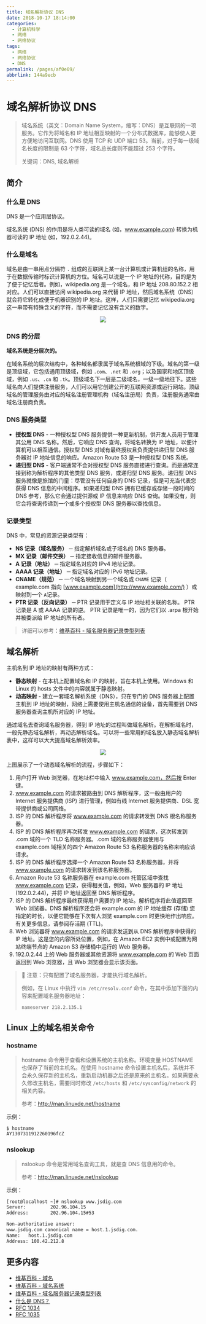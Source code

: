 ```yaml
---
title: 域名解析协议 DNS
date: 2018-10-17 18:14:00
categories:
  - 计算机科学
  - 网络
  - 网络协议
tags:
  - 网络
  - 网络协议
  - DNS
permalink: /pages/af0e09/
abbrlink: 144a9ecb
---
```


# 域名解析协议 DNS

> 域名系统（英文：Domain Name System，缩写：DNS）是互联网的一项服务。它作为将域名和 IP 地址相互映射的一个分布式数据库，能够使人更方便地访问互联网。DNS 使用 TCP 和 UDP 端口 53。当前，对于每一级域名长度的限制是 63 个字符，域名总长度则不能超过 253 个字符。
>
> 关键词：DNS, 域名解析

## 简介

### 什么是 DNS

DNS 是一个应用层协议。

域名系统 (DNS) 的作用是将人类可读的域名 (如，www.example.com) 转换为机器可读的 IP 地址 (如，192.0.2.44)。

### 什么是域名

域名是由一串用点分隔符 `.` 组成的互联网上某一台计算机或计算机组的名称，用于在数据传输时标识计算机的方位。域名可以说是一个 IP 地址的代称，目的是为了便于记忆后者。例如，wikipedia.org 是一个域名，和 IP 地址 208.80.152.2 相对应。人们可以直接访问 wikipedia.org 来代替 IP 地址，然后域名系统（DNS）就会将它转化成便于机器识别的 IP 地址。这样，人们只需要记忆 wikipedia.org 这一串带有特殊含义的字符，而不需要记忆没有含义的数字。

<div align="center"><img src="https://raw.githubusercontent.com/dunwu/images/dev/cs/network/application/dns/dns-domain.png"/></div>

### DNS 的分层

**域名系统是分层次的。**

在域名系统的层次结构中，各种域名都隶属于域名系统根域的下级。域名的第一级是顶级域，它包括通用顶级域，例如 `.com`、`.net` 和 `.org`；以及国家和地区顶级域，例如 `.us`、`.cn` 和 `.tk`。顶级域名下一层是二级域名，一级一级地往下。这些域名向人们提供注册服务，人们可以用它创建公开的互联网资源或运行网站。顶级域名的管理服务由对应的域名注册管理机构（域名注册局）负责，注册服务通常由域名注册商负责。

### DNS 服务类型

- **授权型 DNS** - 一种授权型 DNS 服务提供一种更新机制，供开发人员用于管理其公用 DNS 名称。然后，它响应 DNS 查询，将域名转换为 IP 地址，以便计算机可以相互通信。授权型 DNS 对域有最终授权且负责提供递归型 DNS 服务器对 IP 地址信息的响应。Amazon Route 53 是一种授权型 DNS 系统。
- **递归型 DNS** - 客户端通常不会对授权型 DNS 服务直接进行查询。而是通常连接到称为解析程序的其他类型 DNS 服务，或递归型 DNS 服务。递归型 DNS 服务就像是旅馆的门童：尽管没有任何自身的 DNS 记录，但是可充当代表您获得 DNS 信息的中间程序。如果递归型 DNS 拥有已缓存或存储一段时间的 DNS 参考，那么它会通过提供源或 IP 信息来响应 DNS 查询。如果没有，则它会将查询传递到一个或多个授权型 DNS 服务器以查找信息。

### 记录类型

DNS 中，常见的资源记录类型有：

- **NS 记录（域名服务）** ─ 指定解析域名或子域名的 DNS 服务器。
- **MX 记录（邮件交换）** ─ 指定接收信息的邮件服务器。
- **A 记录（地址）** ─ 指定域名对应的 IPv4 地址记录。
- **AAAA 记录（地址）** ─ 指定域名对应的 IPv6 地址记录。
- **CNAME（规范）** ─ 一个域名映射到另一个域名或 `CNAME` 记录（ example.com 指向 [www.example.com](http://www.example.com/) ）或映射到一个 `A`记录。
- **PTR 记录（反向记录）** ─ PTR 记录用于定义与 IP 地址相关联的名称。 PTR 记录是 A 或 AAAA 记录的逆。 PTR 记录是唯一的，因为它们以 .arpa 根开始并被委派给 IP 地址的所有者。

> 详细可以参考：[维基百科 - 域名服务器记录类型列表](https://zh.wikipedia.org/wiki/域名服务器记录类型列表)

## 域名解析

主机名到 IP 地址的映射有两种方式：

- **静态映射** - 在本机上配置域名和 IP 的映射，旨在本机上使用。Windows 和 Linux 的 hosts 文件中的内容就属于静态映射。
- **动态映射** - 建立一套域名解析系统（DNS），只在专门的 DNS 服务器上配置主机到 IP 地址的映射，网络上需要使用主机名通信的设备，首先需要到 DNS 服务器查询主机所对应的 IP 地址。

通过域名去查询域名服务器，得到 IP 地址的过程叫做域名解析。在解析域名时，一般先静态域名解析，再动态解析域名。可以将一些常用的域名放入静态域名解析表中，这样可以大大提高域名解析效率。

<div align="center"><img src="https://raw.githubusercontent.com/dunwu/images/dev/cs/network/application/dns/dns-resolve.png"/></div>

上图展示了一个动态域名解析的流程，步骤如下：

1. 用户打开 Web 浏览器，在地址栏中输入 www.example.com，然后按 Enter 键。
2. www.example.com 的请求被路由到 DNS 解析程序，这一般由用户的 Internet 服务提供商 (ISP) 进行管理，例如有线 Internet 服务提供商、DSL 宽带提供商或公司网络。
3. ISP 的 DNS 解析程序将 www.example.com 的请求转发到 DNS 根名称服务器。
4. ISP 的 DNS 解析程序再次转发 www.example.com 的请求，这次转发到 .com 域的一个 TLD 名称服务器。.com 域的名称服务器使用与 example.com 域相关的四个 Amazon Route 53 名称服务器的名称来响应该请求。
5. ISP 的 DNS 解析程序选择一个 Amazon Route 53 名称服务器，并将 www.example.com 的请求转发到该名称服务器。
6. Amazon Route 53 名称服务器在 example.com 托管区域中查找 www.example.com 记录，获得相关值，例如，Web 服务器的 IP 地址 (192.0.2.44)，并将 IP 地址返回至 DNS 解析程序。
7. ISP 的 DNS 解析程序最终获得用户需要的 IP 地址。解析程序将此值返回至 Web 浏览器。DNS 解析程序还会将 example.com 的 IP 地址缓存 (存储) 您指定的时长，以便它能够在下次有人浏览 example.com 时更快地作出响应。有关更多信息，请参阅存活期 (TTL)。
8. Web 浏览器将 www.example.com 的请求发送到从 DNS 解析程序中获得的 IP 地址。这是您的内容所处位置，例如，在 Amazon EC2 实例中或配置为网站终端节点的 Amazon S3 存储桶中运行的 Web 服务器。
9. 192.0.2.44 上的 Web 服务器或其他资源将 www.example.com 的 Web 页面返回到 Web 浏览器，且 Web 浏览器会显示该页面。

> 🔔 注意：只有配置了域名服务器，才能执行域名解析。
>
> 例如，在 Linux 中执行 `vim /etc/resolv.conf` 命令，在其中添加下面的内容来配置域名服务器地址：
>
> ```
> nameserver 218.2.135.1
> ```

## Linux 上的域名相关命令

### hostname

> hostname 命令用于查看和设置系统的主机名称。环境变量 HOSTNAME 也保存了当前的主机名。在使用 hostname 命令设置主机名后，系统并不会永久保存新的主机名，重新启动机器之后还是原来的主机名。如果需要永久修改主机名，需要同时修改 `/etc/hosts` 和 `/etc/sysconfig/network` 的相关内容。
>
> 参考：http://man.linuxde.net/hostname

示例：

```bash
$ hostname
AY1307311912260196fcZ
```

### nslookup

> nslookup 命令是常用域名查询工具，就是查 DNS 信息用的命令。
>
> 参考：http://man.linuxde.net/nslookup

示例：

```bash
[root@localhost ~]# nslookup www.jsdig.com
Server:         202.96.104.15
Address:        202.96.104.15#53

Non-authoritative answer:
www.jsdig.com canonical name = host.1.jsdig.com.
Name:   host.1.jsdig.com
Address: 100.42.212.8
```

## 更多内容

- [维基百科 - 域名](https://zh.wikipedia.org/wiki/域名)
- [维基百科 - 域名系统](https://zh.wikipedia.org/wiki/域名系统)
- [维基百科 - 域名服务器记录类型列表](https://zh.wikipedia.org/wiki/域名服务器记录类型列表)
- [什么是 DNS？](https://aws.amazon.com/cn/route53/what-is-dns/)
- [RFC 1034](https://tools.ietf.org/html/rfc1034)
- [RFC 1035](https://tools.ietf.org/html/rfc1035)
